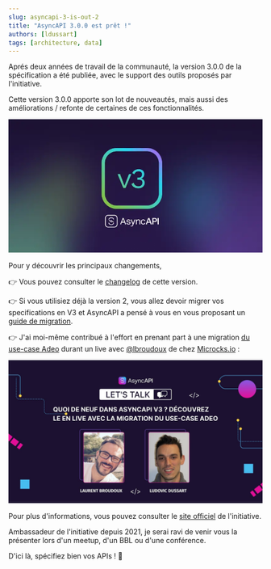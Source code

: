 ```yaml
---
slug: asyncapi-3-is-out-2
title: "AsyncAPI 3.0.0 est prêt !"
authors: [ldussart]
tags: [architecture, data]
---
```


Aprés deux années de travail de la communauté, la version 3.0.0 de la spécification a été publiée, avec le support des outils proposés par l'initiative.

Cette version 3.0.0 apporte son lot de nouveautés, mais aussi des améliorations / refonte de certaines de ces fonctionnalités.

![AsyncAPI logo](./cover.webp)

<!-- truncate -->

Pour y découvrir les principaux changements, 

👉 Vous pouvez consulter le [changelog](https://www.asyncapi.com/blog/release-notes-3.0.0) de cette version.

👉 Si vous utilisiez déjà la version 2, vous allez devoir migrer vos specifications en V3 et 
AsyncAPI a pensé à vous en vous proposant un [guide de migration](https://www.asyncapi.com/docs/migration/migrating-to-v3).

👉 J'ai moi-même contribué à l'effort en prenant part à une migration [du use-case Adeo](https://www.asyncapi.com/casestudies/adeogroup) durant un live avec [@lbroudoux](https://twitter.com/lbroudoux) de chez [Microcks.io](https://microcks.io/) : 

[![Regarder la video sur Youtube](./v3livemigration.jpeg 'Go to v3 migration live')](https://www.youtube.com/watch?v=WCK9_ZDv6K4)

Pour plus d'informations, vous pouvez consulter le [site officiel](https://www.asyncapi.com/) de l'initiative.

Ambassadeur de l'initiative depuis 2021, je serai ravi de venir vous la présenter lors d'un meetup, d'un BBL ou d'une conférence.

D'ici là, spécifiez bien vos APIs ! 🚀
